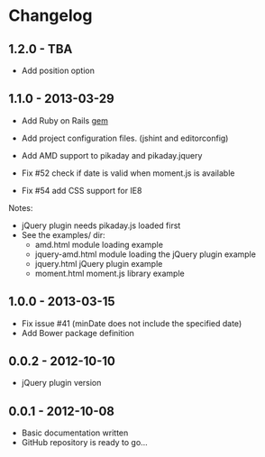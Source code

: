 # Changelog

## 1.2.0 - TBA

- Add position option

## 1.1.0 - 2013-03-29

- Add Ruby on Rails [gem](https://rubygems.org/gems/pikaday-gem)
- Add project configuration files. (jshint and editorconfig)
- Add AMD support to pikaday and pikaday.jquery

- Fix #52 check if date is valid when moment.js is available
- Fix #54 add CSS support for IE8

Notes:

- jQuery plugin needs pikaday.js loaded first
- See the examples/ dir:
  - amd.html module loading example
  - jquery-amd.html module loading the jQuery plugin example
  - jquery.html jQuery plugin example
  - moment.html moment.js library example

## 1.0.0 - 2013-03-15

- Fix issue #41 (minDate does not include the specified date)
- Add Bower package definition

## 0.0.2 - 2012-10-10

- jQuery plugin version

## 0.0.1 - 2012-10-08

- Basic documentation written
- GitHub repository is ready to go…
